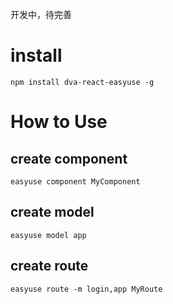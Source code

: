 开发中，待完善



# install 
```
npm install dva-react-easyuse -g
```
# How to Use

## create component
```
easyuse component MyComponent
```

## create model
```
easyuse model app
```

## create route
```
easyuse route -m login,app MyRoute
```